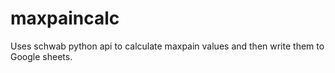 # maxpaincalc
Uses schwab python api to calculate maxpain values and then write them to Google sheets.
